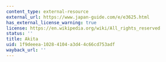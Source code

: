 ```yaml
---
content_type: external-resource
external_url: https://www.japan-guide.com/e/e3625.html
has_external_license_warning: true
license: https://en.wikipedia.org/wiki/All_rights_reserved
status: ''
title: Akita
uid: 1f9deeea-1028-4104-a3d4-4c66cd753adf
wayback_url: ''
---
```

